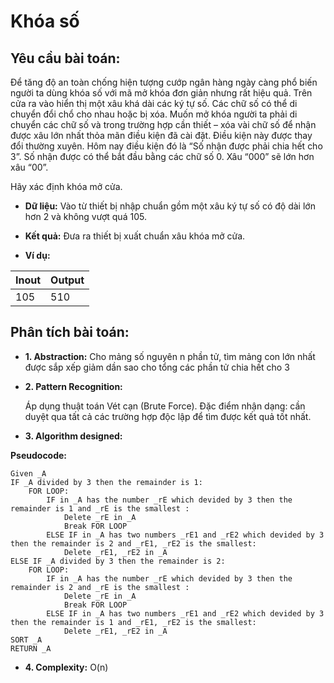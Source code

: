 # Khóa số

## Yêu cầu bài toán:

Để tăng độ an toàn chống hiện tượng cướp ngân hàng ngày càng phổ biến người ta dùng khóa số với mã mở khóa đơn giản nhưng rất hiệu quả. Trên cửa ra vào hiển thị một xâu khá dài các ký tự số. Các chữ số có thể di chuyển đổi chổ cho nhau hoặc bị xóa. Muốn mở khóa người ta phải di chuyển các chữ số và trong trường hợp cần thiết – xóa vài chữ số để nhận được xâu lớn nhất thỏa mãn điều kiện đã cài đặt. Điều kiện này được thay đổi thường xuyên. Hôm nay điều kiện đó là “Số nhận được phải chia hết cho 3”. Số nhận được có thể bắt đầu bằng các chữ số 0. Xâu “000” sẽ lớn hơn xâu “00”.

Hãy xác định khóa mở cửa.

* **Dữ liệu:** Vào từ thiết bị nhập chuẩn gồm một xâu ký tự số có độ dài lớn hơn 2 và không vượt quá 105.

* **Kết quả:** Đưa ra thiết bị xuất chuẩn xâu khóa mở cửa.

* **Ví dụ:**

| Inout | Output |
|-------|--------|
| 105   | 510    |

## Phân tích bài toán:

* **1. Abstraction:**
Cho mảng số nguyên n phần tử, tìm mảng con lớn nhất được sắp xếp giảm dần sao cho tổng các phần tử chia hết cho 3
* **2. Pattern Recognition:**
	
	Áp dụng thuật toán Vét cạn (Brute Force).
	Đặc điểm nhận dạng: cần duyệt qua tất cả các trường hợp độc lập để tìm được kết quả tốt nhất.
	
* **3. Algorithm designed:**

**Pseudocode:**

```[python 3]
Given _A
IF _A divided by 3 then the remainder is 1:
	FOR LOOP:
		IF in _A has the number _rE which devided by 3 then the remainder is 1 and _rE is the smallest :
			Delete _rE in _A
			Break FOR LOOP
		ELSE IF in _A has two numbers _rE1 and _rE2 which devided by 3 then the remainder is 2 and _rE1, _rE2 is the smallest:
			Delete _rE1, _rE2 in _A
ELSE IF _A divided by 3 then the remainder is 2:
	FOR LOOP:
		IF in _A has the number _rE which devided by 3 then the remainder is 2 and _rE is the smallest :
			Delete _rE in _A
			Break FOR LOOP
		ELSE IF in _A has two numbers _rE1 and _rE2 which devided by 3 then the remainder is 1 and _rE1, _rE2 is the smallest:
			Delete _rE1, _rE2 in _A
SORT _A
RETURN _A
```
* **4. Complexity:**
O(n)
